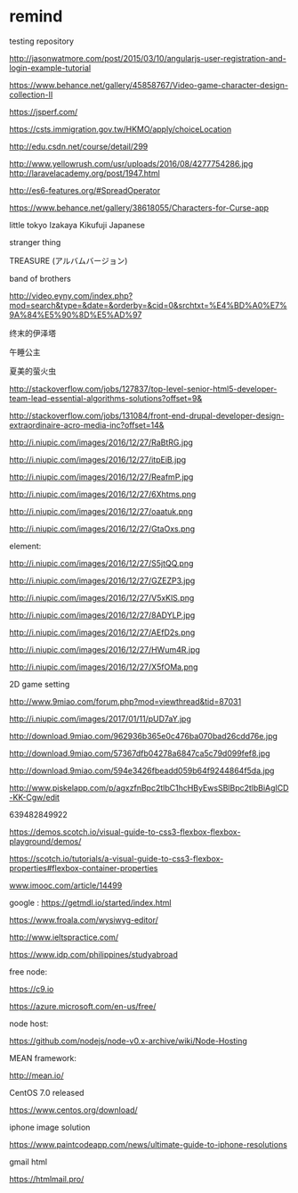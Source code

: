 # remind
testing repository 

http://jasonwatmore.com/post/2015/03/10/angularjs-user-registration-and-login-example-tutorial

https://www.behance.net/gallery/45858767/Video-game-character-design-collection-II

https://jsperf.com/

https://csts.immigration.gov.tw/HKMO/apply/choiceLocation

http://edu.csdn.net/course/detail/299

http://www.yellowrush.com/usr/uploads/2016/08/4277754286.jpg
http://laravelacademy.org/post/1947.html

http://es6-features.org/#SpreadOperator

https://www.behance.net/gallery/38618055/Characters-for-Curse-app

little tokyo   Izakaya Kikufuji Japanese 


stranger thing


TREASURE (アルバムバージョン)

band of brothers


http://video.eyny.com/index.php?mod=search&type=&date=&orderby=&cid=0&srchtxt=%E4%BD%A0%E7%9A%84%E5%90%8D%E5%AD%97


终末的伊泽塔

午睡公主

夏美的萤火虫

http://stackoverflow.com/jobs/127837/top-level-senior-html5-developer-team-lead-essential-algorithms-solutions?offset=9&

http://stackoverflow.com/jobs/131084/front-end-drupal-developer-design-extraordinaire-acro-media-inc?offset=14&


http://i.niupic.com/images/2016/12/27/RaBtRG.jpg

http://i.niupic.com/images/2016/12/27/itpEiB.jpg

http://i.niupic.com/images/2016/12/27/ReafmP.jpg

http://i.niupic.com/images/2016/12/27/6Xhtms.png

http://i.niupic.com/images/2016/12/27/oaatuk.png

http://i.niupic.com/images/2016/12/27/GtaOxs.png



element:

http://i.niupic.com/images/2016/12/27/S5jtQQ.png

http://i.niupic.com/images/2016/12/27/GZEZP3.jpg

http://i.niupic.com/images/2016/12/27/V5xKlS.png

http://i.niupic.com/images/2016/12/27/8ADYLP.jpg

http://i.niupic.com/images/2016/12/27/AEfD2s.png

http://i.niupic.com/images/2016/12/27/HWum4R.jpg

http://i.niupic.com/images/2016/12/27/X5fOMa.png



2D game setting

http://www.9miao.com/forum.php?mod=viewthread&tid=87031

http://i.niupic.com/images/2017/01/11/pUD7aY.jpg

http://download.9miao.com/962936b365e0c476ba070bad26cdd76e.jpg

http://download.9miao.com/57367dfb04278a6847ca5c79d099fef8.jpg

http://download.9miao.com/594e3426fbeadd059b64f9244864f5da.jpg

http://www.piskelapp.com/p/agxzfnBpc2tlbC1hcHByEwsSBlBpc2tlbBiAgICD-KK-Cgw/edit

639482849922

https://demos.scotch.io/visual-guide-to-css3-flexbox-flexbox-playground/demos/

https://scotch.io/tutorials/a-visual-guide-to-css3-flexbox-properties#flexbox-container-properties

www.imooc.com/article/14499


google :
https://getmdl.io/started/index.html

https://www.froala.com/wysiwyg-editor/

http://www.ieltspractice.com/

https://www.idp.com/philippines/studyabroad

free node:

https://c9.io

https://azure.microsoft.com/en-us/free/

node host:

https://github.com/nodejs/node-v0.x-archive/wiki/Node-Hosting

MEAN framework:

http://mean.io/

CentOS 7.0 released

https://www.centos.org/download/

iphone image solution

https://www.paintcodeapp.com/news/ultimate-guide-to-iphone-resolutions

gmail html

https://htmlmail.pro/
